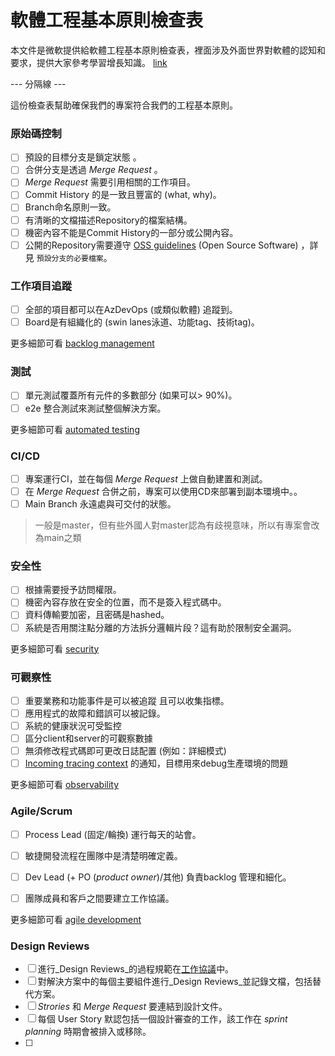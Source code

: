 # 軟體工程基本原則檢查表 

本文件是微軟提供給軟體工程基本原則檢查表，裡面涉及外面世界對軟體的認知和要求，提供大家參考學習增長知識。 [link](https://microsoft.github.io/code-with-engineering-playbook/ENG-FUNDAMENTALS-CHECKLIST/)

--- 分隔線 ---

這份檢查表幫助確保我們的專案符合我們的工程基本原則。

### 原始碼控制
- [ ] 預設的目標分支是鎖定狀態 。
- [ ] 合併分支是透過 _Merge Request_ 。
- [ ]  _Merge Request_ 需要引用相關的工作項目。
- [ ] Commit History 的是一致且豐富的 (what, why)。
- [ ] Branch命名原則一致。
- [ ] 有清晰的文檔描述Repository的檔案結構。
- [ ] 機密內容不能是Commit History的一部分或公開內容。
- [ ] 公開的Repository需要遵守 [OSS guidelines](https://microsoft.github.io/code-with-engineering-playbook/source-control/#creating-a-new-repository) (Open Source Software) ，詳見 `預設分支的必要檔案`。

### 工作項目追蹤
- [ ] 全部的項目都可以在AzDevOps (或類似軟體) 追蹤到。
- [ ] Board是有組織化的 (swin lanes泳道、功能tag、技術tag)。

更多細節可看  [backlog management](https://microsoft.github.io/code-with-engineering-playbook/agile-development/backlog-management/)

### 測試
- [ ] 單元測試覆蓋所有元件的多數部分 (如果可以> 90%)。
- [ ] e2e 整合測試來測試整個解決方案。

更多細節可看  [automated testing](https://microsoft.github.io/code-with-engineering-playbook/automated-testing/)

### CI/CD
- [ ] 專案運行CI，並在每個 _Merge Request_ 上做自動建置和測試。
- [ ] 在 _Merge Request_ 合併之前，專案可以使用CD來部署到副本環境中。。
- [ ] Main Branch 永遠處與可交付的狀態。
> 一般是master，但有些外國人對master認為有歧視意味，所以有專案會改為main之類

### 安全性
- [ ] 根據需要授予訪問權限。
- [ ] 機密內容存放在安全的位置，而不是簽入程式碼中。
- [ ] 資料傳輸要加密，且密碼是hashed。
- [ ] 系統是否用關注點分離的方法拆分邏輯片段？這有助於限制安全漏洞。

更多細節可看  [security](https://microsoft.github.io/code-with-engineering-playbook/security/)

### 可觀察性
- [ ] 重要業務和功能事件是可以被追蹤 且可以收集指標。
- [ ] 應用程式的故障和錯誤可以被記錄。
- [ ] 系統的健康狀況可受監控
- [ ] 區分client和server的可觀察數據
- [ ] 無須修改程式碼即可更改日誌配置 (例如：詳細模式)
- [ ] [Incoming tracing context](https://microsoft.github.io/code-with-engineering-playbook/observability/correlation-id/) 的通知，目標用來debug生產環境的問題

更多細節可看  [observability](https://microsoft.github.io/code-with-engineering-playbook/observability/)

### Agile/Scrum
- [ ] Process Lead (固定/輪換) 運行每天的站會。
- [ ] 敏捷開發流程在團隊中是清楚明確定義。
- [ ] Dev Lead (+ PO (_product owner_)/其他) 負責backlog 管理和細化。
- [ ] 團隊成員和客戶之間要建立工作協議。


更多細節可看  [agile development](https://microsoft.github.io/code-with-engineering-playbook/agile-development/)

### Design Reviews
- [ ] 進行_Design Reviews_的過程規範在[工作協議](https://microsoft.github.io/code-with-engineering-playbook/agile-development/team-agreements/working-agreements/)中。
- [ ] 對解決方案中的每個主要組件進行_Design Reviews_並記錄文檔，包括替代方案。
- [ ] _Strories_ 和 _Merge Request_ 要連結到設計文件。
- [ ] 每個 User Story 默認包括一個設計審查的工作，該工作在 _sprint planning_ 時期會被排入或移除。
- [ ] 
<!--stackedit_data:
eyJoaXN0b3J5IjpbLTg1NTg4NDg0MiwtMTM0MzA3MjE0OSwxNT
A1MjExODk5LC0xMjA4MTk2MDg5XX0=
-->